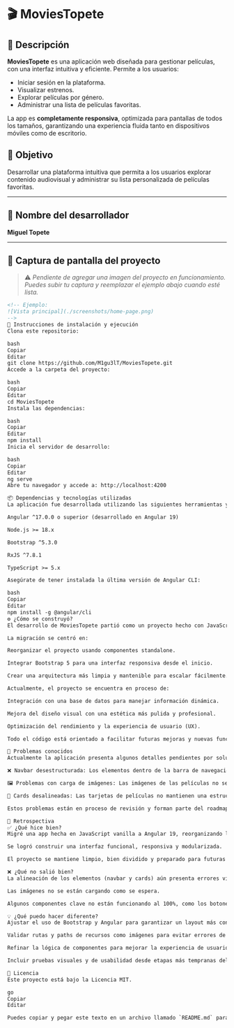 # 🎬 MoviesTopete

## 📌 Descripción
**MoviesTopete** es una aplicación web diseñada para gestionar películas, con una interfaz intuitiva y eficiente. Permite a los usuarios:

- Iniciar sesión en la plataforma.
- Visualizar estrenos.
- Explorar películas por género.
- Administrar una lista de películas favoritas.

La app es **completamente responsiva**, optimizada para pantallas de todos los tamaños, garantizando una experiencia fluida tanto en dispositivos móviles como de escritorio.

## 🎯 Objetivo
Desarrollar una plataforma intuitiva que permita a los usuarios explorar contenido audiovisual y administrar su lista personalizada de películas favoritas.

---

## 👤 Nombre del desarrollador

**Miguel Topete**

---

## 📸 Captura de pantalla del proyecto

> ⚠️ *Pendiente de agregar una imagen del proyecto en funcionamiento. Puedes subir tu captura y reemplazar el ejemplo abajo cuando esté lista.*

```html
<!-- Ejemplo:
![Vista principal](./screenshots/home-page.png)
-->
🧪 Instrucciones de instalación y ejecución
Clona este repositorio:

bash
Copiar
Editar
git clone https://github.com/M1gu3lT/MoviesTopete.git
Accede a la carpeta del proyecto:

bash
Copiar
Editar
cd MoviesTopete
Instala las dependencias:

bash
Copiar
Editar
npm install
Inicia el servidor de desarrollo:

bash
Copiar
Editar
ng serve
Abre tu navegador y accede a: http://localhost:4200

📦 Dependencias y tecnologías utilizadas
La aplicación fue desarrollada utilizando las siguientes herramientas y bibliotecas:

Angular ^17.0.0 o superior (desarrollado en Angular 19)

Node.js >= 18.x

Bootstrap ^5.3.0

RxJS ^7.8.1

TypeScript >= 5.x

Asegúrate de tener instalada la última versión de Angular CLI:

bash
Copiar
Editar
npm install -g @angular/cli
⚙️ ¿Cómo se construyó?
El desarrollo de MoviesTopete partió como un proyecto hecho con JavaScript vanilla, el cual fue migrado de manera progresiva a Angular 19. Esta transición permitió estructurar mejor la aplicación, modularizar los componentes y aprovechar las ventajas del ecosistema moderno de Angular.

La migración se centró en:

Reorganizar el proyecto usando componentes standalone.

Integrar Bootstrap 5 para una interfaz responsiva desde el inicio.

Crear una arquitectura más limpia y mantenible para escalar fácilmente.

Actualmente, el proyecto se encuentra en proceso de:

Integración con una base de datos para manejar información dinámica.

Mejora del diseño visual con una estética más pulida y profesional.

Optimización del rendimiento y la experiencia de usuario (UX).

Todo el código está orientado a facilitar futuras mejoras y nuevas funcionalidades.

🐛 Problemas conocidos
Actualmente la aplicación presenta algunos detalles pendientes por solucionar:

❌ Navbar desestructurada: Los elementos dentro de la barra de navegación no están alineados correctamente, especialmente en pantallas pequeñas.

🖼️ Problemas con carga de imágenes: Las imágenes de las películas no se visualizan correctamente en las tarjetas.

📐 Cards desalineadas: Las tarjetas de películas no mantienen una estructura uniforme en la cuadrícula, lo que afecta la estética general de la interfaz.

Estos problemas están en proceso de revisión y forman parte del roadmap de mejoras para futuras versiones.

🔄 Retrospectiva
✅ ¿Qué hice bien?
Migré una app hecha en JavaScript vanilla a Angular 19, reorganizando la estructura y aprovechando el poder de los componentes standalone.

Se logró construir una interfaz funcional, responsiva y modularizada.

El proyecto se mantiene limpio, bien dividido y preparado para futuras integraciones como base de datos y mejoras visuales.

❌ ¿Qué no salió bien?
La alineación de los elementos (navbar y cards) aún presenta errores visuales importantes.

Las imágenes no se están cargando como se espera.

Algunos componentes clave no están funcionando al 100%, como los botones de las cards o el sistema de navegación.

💡 ¿Qué puedo hacer diferente?
Ajustar el uso de Bootstrap y Angular para garantizar un layout más consistente.

Validar rutas y paths de recursos como imágenes para evitar errores de carga.

Refinar la lógica de componentes para mejorar la experiencia de usuario (como ocultar cards o navegar correctamente).

Incluir pruebas visuales y de usabilidad desde etapas más tempranas del desarrollo.

📄 Licencia
Este proyecto está bajo la Licencia MIT.

go
Copiar
Editar

Puedes copiar y pegar este texto en un archivo llamado `README.md` para tu repositorio. Si necesitas alguna modificación, solo avísame. 😊



